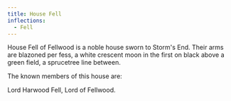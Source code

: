 ```yaml
---
title: House Fell
inflections:
  - Fell
---
```


 House Fell of Fellwood is a noble house sworn to Storm's End. Their arms are blazoned per fess, a white crescent moon in the first on black above a green field, a sprucetree line between.

The known members of this house are:

Lord Harwood Fell, Lord of Fellwood.


